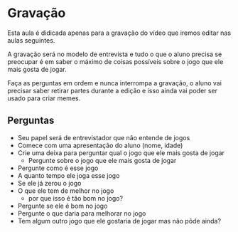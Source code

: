 # Gravação

Esta aula é didicada apenas para a gravação do vídeo que iremos editar nas aulas seguintes.

A gravação será no modelo de entrevista e tudo o que o aluno precisa se preocupar é em saber o máximo de coisas possíveis sobre o jogo que ele mais gosta de jogar.

Faça as perguntas em ordem e nunca interrompa a gravação, o aluno vai precisar saber retirar partes durante a edição e isso ainda vai poder ser usado para criar memes.

## Perguntas

- Seu papel será de entrevistador que não entende de jogos
- Comece com uma apresentação do aluno (nome, idade)
- Crie uma deixa para perguntar qual o jogo que ele mais gosta de jogar
  - Pergunte sobre o jogo que ele mais gosta de jogar
- Pergunte como é esse jogo
- A quanto tempo ele joga esse jogo
- Se ele já zerou o jogo
- O que ele tem de melhor no jogo
  - por que isso é tão bom no jogo?
- Pergunte se ele é bom no jogo
- Pergunte o que daria para melhorar no jogo
- Tem algum outro jogo que ele gostaria de jogar mas não pôde ainda?